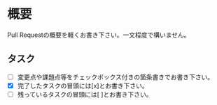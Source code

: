 # 概要

Pull Requestの概要を軽くお書き下さい。一文程度で構いません。

## タスク

- [ ] 変更点や課題点等をチェックボックス付きの箇条書きでお書き下さい。
- [x] 完了したタスクの冒頭には[x]とお書き下さい。
- [ ] 残っているタスクの冒頭には[ ]とお書き下さい。